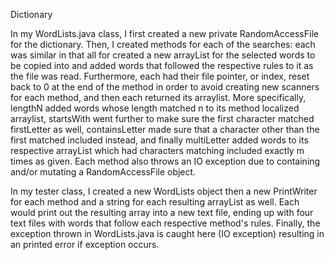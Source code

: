 Dictionary

In my WordLists.java class, I first created a new private RandomAccessFile for
the dictionary. Then, I created methods for each of the searches: each was 
similar in that all for created a new arrayList for the selected words to 
be copied into and added words that followed the respective rules to it as the
file was read. Furthermore, each had their file pointer, or index, reset back
to 0 at the end of the method in order to avoid creating new scanners for each
method, and then each returned its arraylist. More specifically, lengthN added 
words whose length matched n to its method localized arraylist, startsWith 
went further to make sure the first character matched firstLetter as well, 
containsLetter made sure that a character other than the first matched included
instead, and finally multiLetter added words to its respective arrayList which
had characters matching included exactly m times as given. Each method also
throws an IO exception due to containing and/or mutating a RandomAccessFile
object.

In my tester class, I created a new WordLists object then a new PrintWriter for
each method and a string for each resulting arrayList as well. Each would print
out the resulting array into a new text file, ending up with four text files
with words that follow each respective method's rules. Finally, the exception 
thrown in WordLists.java is caught here (IO exception) resulting in an printed
error if exception occurs. 
